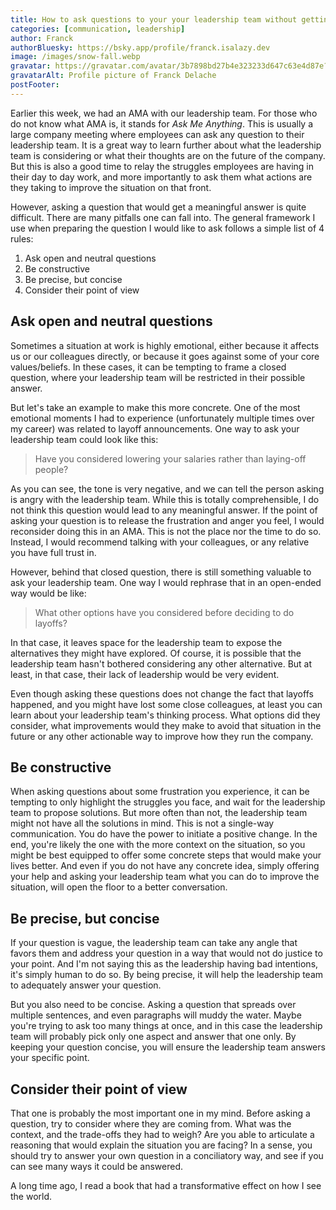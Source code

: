 ```yaml
---
title: How to ask questions to your your leadership team without getting fired?
categories: [communication, leadership]
author: Franck
authorBluesky: https://bsky.app/profile/franck.isalazy.dev
image: /images/snow-fall.webp
gravatar: https://gravatar.com/avatar/3b7898bd27b4e323233d647c63e4d87e?size=150
gravatarAlt: Profile picture of Franck Delache
postFooter:
---
```


Earlier this week, we had an AMA with our leadership team. For those who do not know what AMA is, it stands for _Ask Me Anything_.
This is usually a large company meeting where employees can ask any question to their leadership team.
It is a great way to learn further about what the leadership team is considering or what their thoughts are on the future of the company.
But this is also a good time to relay the struggles employees are having in their day to day work,
 and more importantly to ask them what actions are they taking to improve the situation on that front.

However, asking a question that would get a meaningful answer is quite difficult.
There are many pitfalls one can fall into. The general framework I use when preparing the question I would like to ask follows a simple list of 4 rules:
1. Ask open and neutral questions
2. Be constructive
3. Be precise, but concise
4. Consider their point of view

## Ask open and neutral questions

Sometimes a situation at work is highly emotional, either because it affects us or our colleagues directly, or because it goes against some of your core values/beliefs. In these cases, it can be tempting to frame a closed question, where your leadership team will be restricted in their possible answer.

But let's take an example to make this more concrete. One of the most emotional moments I had to experience (unfortunately multiple times over my career) was related to layoff announcements. One way to ask your leadership team could look like this:
> Have you considered lowering your salaries rather than laying-off people?

As you can see, the tone is very negative, and we can tell the person asking is angry with the leadership team. While this is totally comprehensible, I do not think this question would lead to any meaningful answer. If the point of asking your question is to release the frustration and anger you feel, I would reconsider doing this in an AMA. This is not the place nor the time to do so. Instead, I would recommend talking with your colleagues, or any relative you have full trust in.

However, behind that closed question, there is still something valuable to ask your leadership team. One way I would rephrase that in an open-ended way would be like:
> What other options have you considered before deciding to do layoffs?

In that case, it leaves space for the leadership team to expose the alternatives they might have explored. Of course, it is possible that the leadership team hasn't bothered considering any other alternative. But at least, in that case, their lack of leadership would be very evident.

Even though asking these questions does not change the fact that layoffs happened, and you might have lost some close colleagues, at least you can learn about your leadership team's thinking process. What options did they consider, what improvements would they make to avoid that situation in the future or any other actionable way to improve how they run the company.

## Be constructive

When asking questions about some frustration you experience, it can be tempting to only highlight the struggles you face, and wait for the leadership team to propose solutions. But more often than not, the leadership team might not have all the solutions in mind. This is not a single-way communication. You do have the power to initiate a positive change. In the end, you're likely the one with the more context on the situation, so you might be best equipped to offer some concrete steps that would make your lives better. And even if you do not have any concrete idea, simply offering your help and asking your leadership team what you can do to improve the situation, will open the floor to a better conversation.

## Be precise, but concise

If your question is vague, the leadership team can take any angle that favors them and address your question in a way that would not do justice to your point. And I'm not saying this as the leadership having bad intentions, it's simply human to do so. By being precise, it will help the leadership team to adequately answer your question.

But you also need to be concise. Asking a question that spreads over multiple sentences, and even paragraphs will muddy the water. Maybe you're trying to ask too many things at once, and in this case the leadership team will probably pick only one aspect and answer that one only. By keeping your question concise, you will ensure the leadership team answers your specific point.

## Consider their point of view

That one is probably the most important one in my mind. Before asking a question, try to consider where they are coming from. What was the context, and the trade-offs they had to weigh? Are you able to articulate a reasoning that would explain the situation you are facing? In a sense, you should try to answer your own question in a conciliatory way, and see if you can see many ways it could be answered.

A long time ago, I read a book that had a transformative effect on how I see the world.
